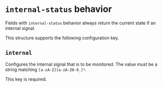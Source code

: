 # `internal-status` behavior

Fields with `internal-status` behavior always return the current state
if an internal signal.

This structure supports the following configuration key.

## `internal`

Configures the internal signal that is to be monitored. The value
must be a string matching `[a-zA-Z][a-zA-Z0-9_]*`.

This key is required.